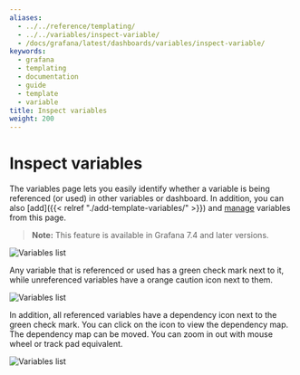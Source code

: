 ```yaml
---
aliases:
  - ../../reference/templating/
  - ../../variables/inspect-variable/
  - /docs/grafana/latest/dashboards/variables/inspect-variable/
keywords:
  - grafana
  - templating
  - documentation
  - guide
  - template
  - variable
title: Inspect variables
weight: 200
---
```


# Inspect variables

The variables page lets you easily identify whether a variable is being referenced (or used) in other variables or dashboard. In addition, you can also [add]({{< relref "./add-template-variables/" >}}) and [manage](../manage-variable/) variables from this page.

> **Note:** This feature is available in Grafana 7.4 and later versions.

![Variables list](/static/img/docs/variables-templates/variables-list-7-4.png)

Any variable that is referenced or used has a green check mark next to it, while unreferenced variables have a orange caution icon next to them.

![Variables list](/static/img/docs/variables-templates/variable-not-referenced-7-4.png)

In addition, all referenced variables have a dependency icon next to the green check mark. You can click on the icon to view the dependency map. The dependency map can be moved. You can zoom in out with mouse wheel or track pad equivalent.

![Variables list](/static/img/docs/variables-templates/dependancy-map-7-4.png)
